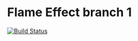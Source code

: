 # Flame Effect branch 1

[![Build Status](https://dddot.visualstudio.com/MyFirstProject/_apis/build/status/MyFirstProject-.NET%20Desktop-CI?branchName=1)](https://dddot.visualstudio.com/MyFirstProject/_build/latest?definitionId=4?branchName=1)


